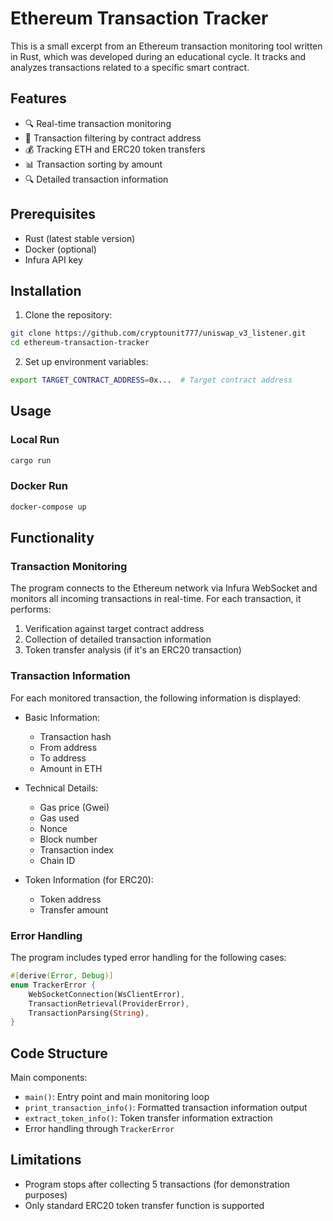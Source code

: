 # Ethereum Transaction Tracker

This is a small excerpt from an Ethereum transaction monitoring tool written in Rust, which was developed during an educational cycle. It tracks and analyzes transactions related to a specific smart contract.

## Features

- 🔍 Real-time transaction monitoring
- 🎯 Transaction filtering by contract address
- 💰 Tracking ETH and ERC20 token transfers
- 📊 Transaction sorting by amount
- 🔍 Detailed transaction information

## Prerequisites

- Rust (latest stable version)
- Docker (optional)
- Infura API key

## Installation

1. Clone the repository:

```bash
git clone https://github.com/cryptounit777/uniswap_v3_listener.git
cd ethereum-transaction-tracker
```

2. Set up environment variables:

```bash
export TARGET_CONTRACT_ADDRESS=0x...  # Target contract address
```

## Usage

### Local Run

```bash
cargo run
```

### Docker Run

```bash
docker-compose up
```

## Functionality

### Transaction Monitoring

The program connects to the Ethereum network via Infura WebSocket and monitors all incoming transactions in real-time. For each transaction, it performs:

1. Verification against target contract address
2. Collection of detailed transaction information
3. Token transfer analysis (if it's an ERC20 transaction)

### Transaction Information

For each monitored transaction, the following information is displayed:

- Basic Information:
  - Transaction hash
  - From address
  - To address
  - Amount in ETH
  
- Technical Details:
  - Gas price (Gwei)
  - Gas used
  - Nonce
  - Block number
  - Transaction index
  - Chain ID

- Token Information (for ERC20):
  - Token address
  - Transfer amount

### Error Handling

The program includes typed error handling for the following cases:

```rust
#[derive(Error, Debug)]
enum TrackerError {
    WebSocketConnection(WsClientError),
    TransactionRetrieval(ProviderError),
    TransactionParsing(String),
}
```

## Code Structure

Main components:

- `main()`: Entry point and main monitoring loop
- `print_transaction_info()`: Formatted transaction information output
- `extract_token_info()`: Token transfer information extraction
- Error handling through `TrackerError`

## Limitations

- Program stops after collecting 5 transactions (for demonstration purposes)
- Only standard ERC20 token transfer function is supported

